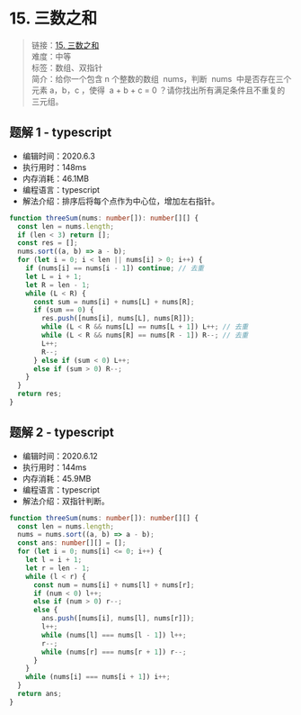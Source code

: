 # 15. 三数之和

> 链接：[15. 三数之和](https://leetcode-cn.com/problems/3sum/)  
> 难度：中等  
> 标签：数组、双指针  
> 简介：给你一个包含 n 个整数的数组  nums，判断  nums  中是否存在三个元素 a，b，c ，使得  a + b + c = 0 ？请你找出所有满足条件且不重复的三元组。

## 题解 1 - typescript

- 编辑时间：2020.6.3
- 执行用时：148ms
- 内存消耗：46.1MB
- 编程语言：typescript
- 解法介绍：排序后将每个点作为中心位，增加左右指针。

```typescript
function threeSum(nums: number[]): number[][] {
  const len = nums.length;
  if (len < 3) return [];
  const res = [];
  nums.sort((a, b) => a - b);
  for (let i = 0; i < len || nums[i] > 0; i++) {
    if (nums[i] == nums[i - 1]) continue; // 去重
    let L = i + 1;
    let R = len - 1;
    while (L < R) {
      const sum = nums[i] + nums[L] + nums[R];
      if (sum == 0) {
        res.push([nums[i], nums[L], nums[R]]);
        while (L < R && nums[L] == nums[L + 1]) L++; // 去重
        while (L < R && nums[R] == nums[R - 1]) R--; // 去重
        L++;
        R--;
      } else if (sum < 0) L++;
      else if (sum > 0) R--;
    }
  }
  return res;
}
```

## 题解 2 - typescript

- 编辑时间：2020.6.12
- 执行用时：144ms
- 内存消耗：45.9MB
- 编程语言：typescript
- 解法介绍：双指针判断。

```typescript
function threeSum(nums: number[]): number[][] {
  const len = nums.length;
  nums = nums.sort((a, b) => a - b);
  const ans: number[][] = [];
  for (let i = 0; nums[i] <= 0; i++) {
    let l = i + 1;
    let r = len - 1;
    while (l < r) {
      const num = nums[i] + nums[l] + nums[r];
      if (num < 0) l++;
      else if (num > 0) r--;
      else {
        ans.push([nums[i], nums[l], nums[r]]);
        l++;
        while (nums[l] === nums[l - 1]) l++;
        r--;
        while (nums[r] === nums[r + 1]) r--;
      }
    }
    while (nums[i] === nums[i + 1]) i++;
  }
  return ans;
}
```
